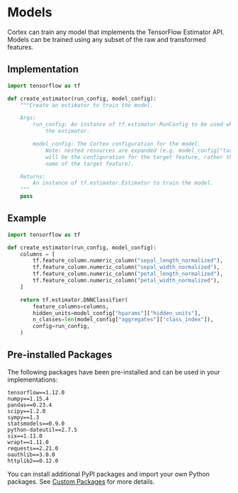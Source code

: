 # Models

Cortex can train any model that implements the TensorFlow Estimator API. Models can be trained using any subset of the raw and transformed features.

## Implementation

```python
import tensorflow as tf

def create_estimator(run_config, model_config):
    """Create an estimator to train the model.

    Args:
        run_config: An instance of tf.estimator.RunConfig to be used when creating
            the estimator.

        model_config: The Cortex configuration for the model.
            Note: nested resources are expanded (e.g. model_config["target"])
            will be the configuration for the target feature, rather than the
            name of the target feature).

    Returns:
        An instance of tf.estimator.Estimator to train the model.
    """
    pass
```

## Example

```python
import tensorflow as tf

def create_estimator(run_config, model_config):
    columns = [
        tf.feature_column.numeric_column("sepal_length_normalized"),
        tf.feature_column.numeric_column("sepal_width_normalized"),
        tf.feature_column.numeric_column("petal_length_normalized"),
        tf.feature_column.numeric_column("petal_width_normalized"),
    ]

    return tf.estimator.DNNClassifier(
        feature_columns=columns,
        hidden_units=model_config["hparams"]["hidden_units"],
        n_classes=len(model_config["aggregates"]["class_index"]),
        config=run_config,
    )
```

## Pre-installed Packages

The following packages have been pre-installed and can be used in your implementations:

```text
tensorflow==1.12.0
numpy==1.15.4
pandas==0.23.4
scipy==1.2.0
sympy==1.3
statsmodels==0.9.0
python-dateutil==2.7.5
six==1.11.0
wrapt==1.11.0
requests==2.21.0
oauthlib==3.0.0
httplib2==0.12.0
```

You can install additional PyPI packages and import your own Python packages. See [Custom Packages](../advanced/custom-packages.md) for more details.